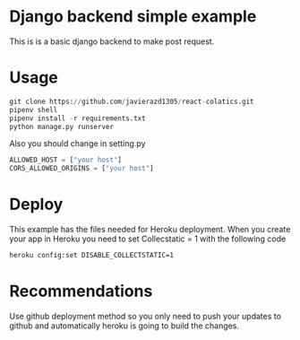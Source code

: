 # Django backend simple example
This is is a basic django backend to make post request.

# Usage
```python
git clone https://github.com/javierazd1305/react-colatics.git
pipenv shell
pipenv install -r requirements.txt
python manage.py runserver
```

Also you should change in setting.py
```python
ALLOWED_HOST = ["your host"]
CORS_ALLOWED_ORIGINS = ["your host"]
```


# Deploy
This example has the files needed for Heroku deployment. 
When you create your app in Heroku you need to set Collecstatic = 1 with the following code 
```bash
heroku config:set DISABLE_COLLECTSTATIC=1
```

# Recommendations
Use github deployment method so you only need to push your updates to github and automatically heroku is going to build the changes.